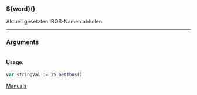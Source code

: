 ﻿### ${word}()
Aktuell gesetzten IBOS-Namen abholen.

----

### Arguments
```ts
```
#### Usage:
```ts
var stringVal := IS.GetIbos()
```

[Manuals](https://manuals.opacc.ch/docs/doku2401/F-Script/ScriptBlockFunc.IS.GetIbos.html)
